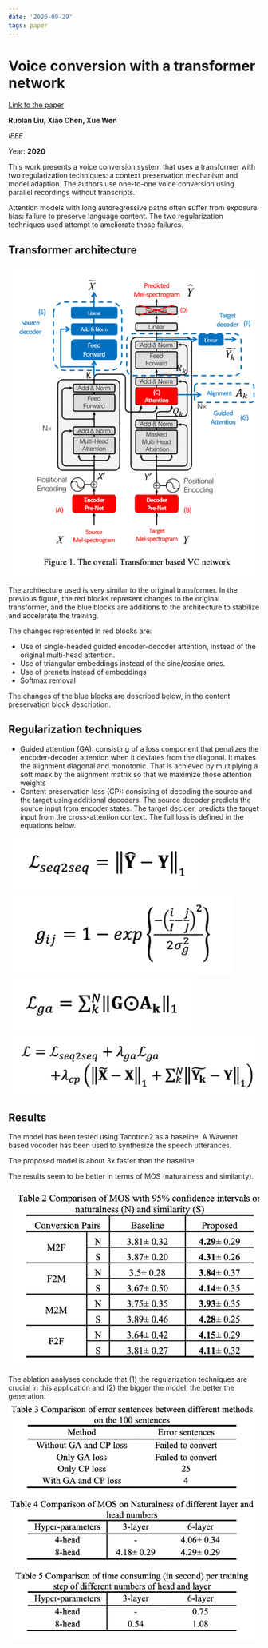 ```yaml
---
date: '2020-09-29'
tags: paper
---
```

# Voice conversion with a transformer network

[Link to the paper](https://ieeexplore.ieee.org/abstract/document/9054523)

**Ruolan Liu, Xiao Chen, Xue Wen**

*IEEE*

Year: **2020**

This work presents a voice conversion system that uses a transformer with two regularization techniques: a context preservation mechanism and model adaption. The authors use one-to-one voice conversion using parallel recordings without transcripts.

Attention models with long autoregressive paths often suffer from exposure bias: failure to preserve language content. The two regularization techniques used attempt to ameliorate those failures.

## Transformer architecture

![](assets/liu2020/architectures.png)

The architecture used is very similar to the original transformer. In the previous figure, the red blocks represent changes to the original transformer, and the blue blocks are additions to the architecture to stabilize and accelerate the training.

The changes represented in red blocks are:
- Use of single-headed guided encoder-decoder attention, instead of the original multi-head attention.
- Use of triangular embeddings instead of the sine/cosine ones.
- Use of prenets instead of embeddings
- Softmax removal

The changes of the blue blocks are described below, in the content preservation block description.

## Regularization techniques
- Guided attention (GA): consisting of a loss component that penalizes the encoder-decoder attention when it deviates from the diagonal. It makes the alignment diagonal and monotonic. That is achieved by multiplying a soft mask by the alignment matrix so that we maximize those attention weights
- Content preservation loss (CP): consisting of decoding the source and the target using additional decoders. The source decoder predicts the source input from encoder states. The target decider, predicts the target input from the cross-attention context. The full loss is defined in the equations below.

![](assets/liu2020/s2s_loss.png)
![](assets/liu2020/ga_matrix.png)
![](assets/liu2020/ga_loss.png)
![](assets/liu2020/total_loss.png)

## Results
The model has been tested using Tacotron2 as a baseline. A Wavenet based vocoder has been used to synthesize the speech utterances.

The proposed model is about 3x faster than the baseline

The results seem to be better in terms of MOS (naturalness and similarity).

![](assets/liu2020/mos.png)

The ablation analyses conclude that (1) the regularization techniques are crucial in this application and (2) the bigger the model, the better the generation.
![](assets/liu2020/ablation.png)